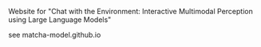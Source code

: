 Website for "Chat with the Environment: Interactive Multimodal Perception using Large Language Models"


see matcha-model.github.io

